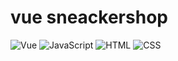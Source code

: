 # vue sneackershop

![Vue](https://img.shields.io/badge/Vue-3.x-brightgreen)
![JavaScript](https://img.shields.io/badge/JavaScript-ES6-yellow)
![HTML](https://img.shields.io/badge/HTML5-E34F26?logo=html5&logoColor=white)
![CSS](https://img.shields.io/badge/CSS3-1572B6?logo=css3&logoColor=white)
